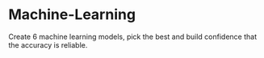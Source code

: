# Machine-Learning
Create 6 machine learning models, pick the best and build confidence that the accuracy is reliable.
